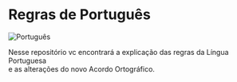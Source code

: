 # Regras de Português

![Português](https://1.bp.blogspot.com/_2QPTziMZEJ0/TG0lFdd4s8I/AAAAAAAAAtk/3cjgnXYF8w4/s320/computer+and+books.gif)

Nesse repositório vc encontrará a explicação das regras da Língua Portuguesa<br>
e as alterações do novo Acordo Ortográfico.
